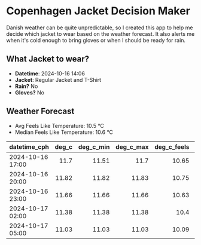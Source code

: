
# Copenhagen Jacket Decision Maker

Danish weather can be quite unpredictable, so I created this app to help me decide which jacket to wear based on the weather forecast. 
It also alerts me when it's cold enough to bring gloves or when I should be ready for rain.

## What Jacket to wear?

- **Datetime**: 2024-10-16 14:06
- **Jacket**: Regular Jacket and T-Shirt
- **Rain?** No
- **Gloves?** No

## Weather Forecast
- Avg Feels Like Temperature: 10.5 °C
- Median Feels Like Temperature: 10.6 °C

| datetime_cph     |   deg_c |   deg_c_min |   deg_c_max |   deg_c_feels | weather   | wind   | rain   |
|:-----------------|--------:|------------:|------------:|--------------:|:----------|:-------|:-------|
| 2024-10-16 17:00 |   11.7  |       11.51 |       11.7  |         10.65 | Clouds    | High   | None   |
| 2024-10-16 20:00 |   11.82 |       11.82 |       11.83 |         10.75 | Clouds    | High   | None   |
| 2024-10-16 23:00 |   11.66 |       11.66 |       11.66 |         10.63 | Clouds    | High   | None   |
| 2024-10-17 02:00 |   11.38 |       11.38 |       11.38 |         10.4  | Clouds    | High   | None   |
| 2024-10-17 05:00 |   11.03 |       11.03 |       11.03 |         10.09 | Clouds    | High   | None   |
        